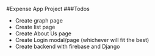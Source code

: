 #Expense App Project
###Todos
- Create graph page
- Create list page
- Create About Us page
- Create Login modal/page (whichever will fit the best)
- Create backend with firebase and Django
